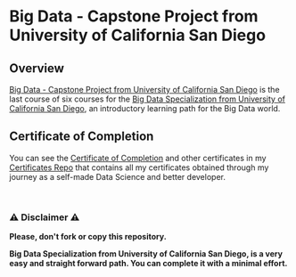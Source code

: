 # Big Data - Capstone Project from University of California San Diego

## Overview
[Big Data - Capstone Project from University of California San Diego](https://www.coursera.org/learn/big-data-project) is the last course of six courses for the [Big Data Specialization from University of California San Diego](https://www.coursera.org/specializations/big-data), an introductory learning path for the Big Data world.  


## Certificate of Completion
You can see the [Certificate of Completion](https://github.com/AlessandroCorradini/Certificates/blob/master/Coursera%20-%20Big%20Data%20Capstone%20Project%20-%20UC%20San%20Diego.pdf) and other certificates in my [Certificates Repo](https://github.com/AlessandroCorradini/Certificates) that contains all my certificates obtained through my journey as a self-made Data Science and better developer.

<br/>

### ⚠️ Disclaimer ⚠️
**Please, don't fork or copy this repository.**

**Big Data Specialization from University of California San Diego, is a very easy and straight forward path. You can complete it with a minimal effort.**